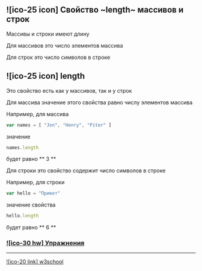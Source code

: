 ## ![ico-25 icon] Свойство ~length~ массивов и строк

Массивы и строки имеют длину

Для массивов это число элементов массива

Для строк это число символов в строке

## ![ico-25 icon] length

Это свойство есть как у массивов, так и у строк

Для массива значение этого свойства равно числу элементов массива

Например, для массива

~~~javascript
var names = [ "Jon", "Henry", "Piter" ]
~~~

значение

~~~javascript
names.length
~~~

будет равно ** 3 **

Для строки это свойство содержит число символов в строке

Например, для строки

~~~javascript
var hello = "Привет"
~~~

значение свойства

~~~javascript
hello.length
~~~

будет равно ** 6 **

### [![ico-30 hw] Упражнения](https://docs.google.com/forms/d/e/1FAIpQLSdsKuS6kG1r5O3H62G_m32NK8a88jmFmJ5e4N2uAiDLAb31xQ/viewform)

________________________________________________________

[![ico-20 link] w3school](https://www.w3schools.com/js/tryit.asp?filename=tryjs_string_length)
